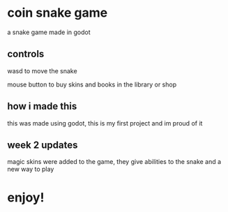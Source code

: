 # coin snake game
a snake game made in godot

## controls

wasd to move the snake

mouse button to buy skins and books in the library or shop

## how i made this

this was made using godot, this is my first project and im proud of it

## week 2 updates

magic skins were added to the game, they give abilities to the snake and a new way to play

# enjoy!

